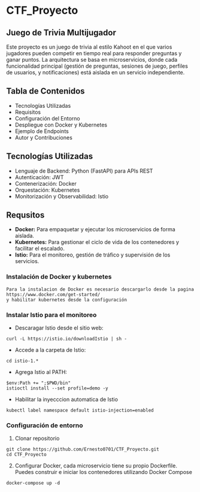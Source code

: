 # CTF_Proyecto
## Juego de Trivia Multijugador
Este proyecto es un juego de trivia al estilo Kahoot en el que varios jugadores pueden competir en tiempo real para responder preguntas y ganar puntos. La arquitectura se basa en microservicios, donde cada funcionalidad principal (gestión de preguntas, sesiones de juego, perfiles de usuarios, y notificaciones) está aislada en un servicio independiente.

## Tabla de Contenidos
* Tecnologías Utilizadas
* Requisitos
* Configuración del Entorno
* Despliegue con Docker y Kubernetes
* Ejemplo de Endpoints
* Autor y Contribuciones

## Tecnologías Utilizadas
* Lenguaje de Backend: Python (FastAPI) para APIs REST
* Autenticación: JWT
* Contenerización: Docker
* Orquestación: Kubernetes
* Monitorización y Observabilidad: Istio

## Requsitos
* **Docker:** Para empaquetar y ejecutar los microservicios de forma aislada.
* **Kubernetes:** Para gestionar el ciclo de vida de los contenedores y facilitar el escalado.
* **Istio:** Para el monitoreo, gestión de tráfico y supervisión de los servicios.

### Instalación de Docker y kubernetes 

```
Para la instalacion de Docker es necesario descargarlo desde la pagina https://www.docker.com/get-started/
y habilitar kubernetes desde la configuración 
```

### Instalar Istio para el monitoreo
* Descaragar Istio desde el sitio web:
```
curl -L https://istio.io/downloadIstio | sh -
```

* Accede a la carpeta de Istio:
```
cd istio-1.*
```

* Agrega Istio al PATH:
```
$env:Path += ";$PWD/bin"
istioctl install --set profile=demo -y
```

* Habilitar la inyecccion automatica de Istio
```
kubectl label namespace default istio-injection=enabled
```

### Configuración de entorno

1. Clonar repositorio
```
git clone https://github.com/Ernesto0701/CTF_Proyecto.git
cd CTF_Proyecto
```

2. Configurar Docker, cada microservicio tiene su propio Dockerfile.
   Puedes construir e iniciar los contenedores utilizando Docker Compose
```
docker-compose up -d
```



